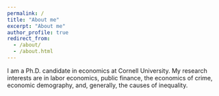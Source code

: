 ```yaml
---
permalink: /
title: "About me"
excerpt: "About me"
author_profile: true
redirect_from: 
  - /about/
  - /about.html
---
```

<!---
<img align="left" style="float: left; margin: 0 50px 75px 0" width="300" src="/images/inc-headshot-wide.jpg" id = "hp"/>
--->

I am a Ph.D. candidate in economics at Cornell University. My research interests are in labor economics, public finance, the economics of crime, economic demography, and, generally, the causes of inequality.
